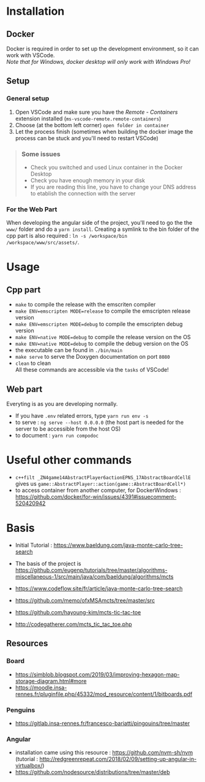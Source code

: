 # Installation

## Docker

Docker is required in order to set up the development environment, so it can work with VSCode.<br>
_Note that for Windows, docker desktop will only work with Windows Pro!_

## Setup

### General setup

1. Open VSCode and make sure you have the _Remote - Containers_ extension installed (`ms-vscode-remote.remote-containers`)
2. Choose (at the bottom left corner) `open folder in container`
3. Let the process finish (sometimes when building the docker image the process can be stuck and you'll need to restart VSCode)

> ### Some issues
>
> - Check you switched and used Linux container in the Docker Desktop
> - Check you have enough memory in your disk
> - If you are reading this line, you have to change your DNS address to etablish the connection with the server

### For the Web Part

When developing the angular side of the project, you'll need to go the the `www/` folder and do a `yarn install`.
Creating a symlink to the bin folder of the cpp part is also required : `ln -s /workspace/bin /workspace/www/src/assets/`.

# Usage

## Cpp part

- `make` to compile the release with the emscriten compiler
- `make ENV=emscripten MODE=release` to compile the emscripten release version
- `make ENV=emscripten MODE=debug` to compile the emscripten debug version
- `make ENV=native MODE=debug` to compile the release version on the OS
- `make ENV=native MODE=debug` to compile the debug version on the OS
- the executable can be found in `./bin/main`
- `make serve` to serve the Doxygen documentation on port `8080`
- `clean` to clean
  <br>
  All these commands are accessible via the `tasks` of VSCode!

## Web part

Everyting is as you are developing normally.

- If you have `.env` related errors, type `yarn run env -s`
- to serve : `ng serve --host 0.0.0.0` (the host part is needed for the server to be accessible from the host OS)
- to document : `yarn run compodoc`

# Useful other commands

- `c++filt _ZN4game14AbstractPlayer6actionEPNS_17AbstractBoardCellE` gives us `game::AbstractPlayer::action(game::AbstractBoardCell*)`
- to access container from another computer, for DockerWindows : https://github.com/docker/for-win/issues/4391#issuecomment-520420942

# Basis

- Initial Tutorial : https://www.baeldung.com/java-monte-carlo-tree-search
- The basis of the project is https://github.com/eugenp/tutorials/tree/master/algorithms-miscellaneous-1/src/main/java/com/baeldung/algorithms/mcts
- https://www.codeflow.site/fr/article/java-monte-carlo-tree-search
- https://github.com/memo/ofxMSAmcts/tree/master/src

- https://github.com/hayoung-kim/mcts-tic-tac-toe
- http://codegatherer.com/mcts_tic_tac_toe.php

## Resources

### Board

- https://simblob.blogspot.com/2019/03/improving-hexagon-map-storage-diagram.html#more
- https://moodle.insa-rennes.fr/pluginfile.php/45332/mod_resource/content/1/bitboards.pdf

### Penguins

- https://gitlab.insa-rennes.fr/francesco-bariatti/pingouins/tree/master

### Angular

- installation came using this resource : https://github.com/nvm-sh/nvm (tutorial : http://redgreenrepeat.com/2018/02/09/setting-up-angular-in-virtualbox/)
- https://github.com/nodesource/distributions/tree/master/deb
